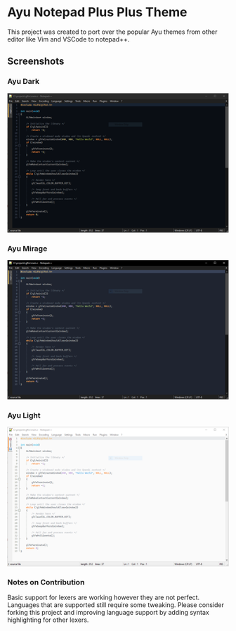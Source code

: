 # Ayu Notepad Plus Plus Theme

This project was created to port over the popular Ayu themes from other editor like Vim and VSCode to notepad++.

## Screenshots

### Ayu Dark
![Ayu Dark](https://github.com/wburton95/Ayu_Theme_Notepad-Plus-Plus/blob/main/screens/dark.PNG)
### Ayu Mirage
![Ayu Mirage](https://github.com/wburton95/Ayu_Theme_Notepad-Plus-Plus/blob/main/screens/mirage.PNG)
### Ayu Light
![Ayu Light](https://github.com/wburton95/Ayu_Theme_Notepad-Plus-Plus/blob/main/screens/light.PNG)

### Notes on Contribution

Basic support for lexers are working however they are not perfect. Languages that are supported still require some tweaking. Please consider forking this project and improving language support by adding syntax highlighting for other lexers.
